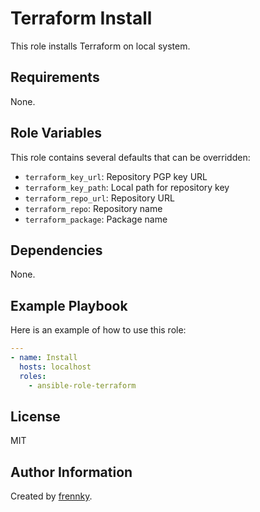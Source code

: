 Terraform Install
=================

This role installs Terraform on local system.

Requirements
------------

None.

Role Variables
--------------

This role contains several defaults that can be overridden:

- `terraform_key_url`: Repository PGP key URL
- `terraform_key_path`: Local path for repository key
- `terraform_repo_url`: Repository URL
- `terraform_repo`: Repository name
- `terraform_package`: Package name

Dependencies
------------

None.

Example Playbook
----------------

Here is an example of how to use this role:

```yaml
---
- name: Install
  hosts: localhost
  roles:
    - ansible-role-terraform
```

License
-------

MIT

Author Information
------------------

Created by [frennky](https://github.com/frennky).

